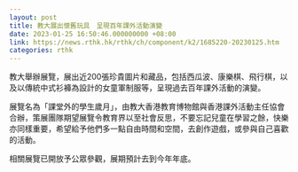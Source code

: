 ```yaml
---
layout: post
title: 教大展出懷舊玩具　呈現百年課外活動演變
date: 2023-01-25 16:50:46.000000000 +08:00
link: https://news.rthk.hk/rthk/ch/component/k2/1685220-20230125.htm
categories: rthk
---
```


教大舉辦展覽，展出近200張珍貴圖片和藏品，包括西瓜波、康樂棋、飛行棋，以及以傳統中式衫褲為設計的女童軍制服等，呈現過去百年課外活動的演變。

展覽名為「課堂外的學生歲月」，由教大香港教育博物館與香港課外活動主任協會合辦，策展團隊期望展覽令教育界以至社會反思，不要忘記兒童在學習之餘，快樂亦同樣重要，希望給予他們多一點自由時間和空間，去創作遊戲，或參與自己喜歡的活動。

相關展覽已開放予公眾參觀，展期預計去到今年年底。

